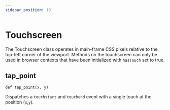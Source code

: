 ```yaml
---
sidebar_position: 10
---
```


# Touchscreen


The Touchscreen class operates in main-frame CSS pixels relative to the top-left corner of the viewport. Methods on the
touchscreen can only be used in browser contexts that have been initialized with `hasTouch` set to true.

## tap_point

```
def tap_point(x, y)
```


Dispatches a `touchstart` and `touchend` event with a single touch at the position (`x`,`y`).
